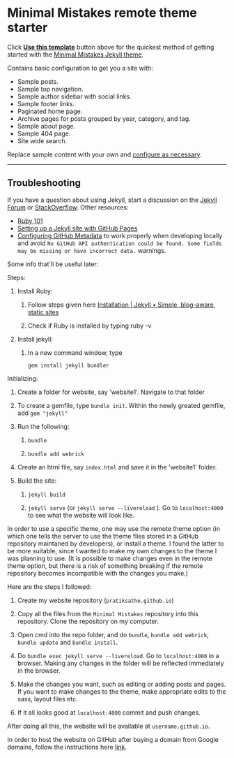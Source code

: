 # Minimal Mistakes remote theme starter

Click [**Use this template**](https://github.com/mmistakes/mm-github-pages-starter/generate) button above for the quickest method of getting started with the [Minimal Mistakes Jekyll theme](https://github.com/mmistakes/minimal-mistakes).

Contains basic configuration to get you a site with:

- Sample posts.
- Sample top navigation.
- Sample author sidebar with social links.
- Sample footer links.
- Paginated home page.
- Archive pages for posts grouped by year, category, and tag.
- Sample about page.
- Sample 404 page.
- Site wide search.

Replace sample content with your own and [configure as necessary](https://mmistakes.github.io/minimal-mistakes/docs/configuration/).

---

## Troubleshooting

If you have a question about using Jekyll, start a discussion on the [Jekyll Forum](https://talk.jekyllrb.com/) or [StackOverflow](https://stackoverflow.com/questions/tagged/jekyll). Other resources:

- [Ruby 101](https://jekyllrb.com/docs/ruby-101/)
- [Setting up a Jekyll site with GitHub Pages](https://jekyllrb.com/docs/github-pages/)
- [Configuring GitHub Metadata](https://github.com/jekyll/github-metadata/blob/master/docs/configuration.md#configuration) to work properly when developing locally and avoid `No GitHub API authentication could be found. Some fields may be missing or have incorrect data.` warnings.

Some info that'll be useful later:

Steps:

1. Install Ruby:
   
   1. Follow steps given here [Installation | Jekyll • Simple, blog-aware, static sites](https://jekyllrb.com/docs/installation/)
   
   2. Check if Ruby is installed by typing ruby -v

2. Install jekyll:
   
   1. In a new command window, type
      
      `gem install jekyll bundler`

Initializing:

1. Create a folder for website, say 'website1'. Navigate to that folder

2. To create a gemfile, type `bundle init`. Within the newly greated gemfile, add `gem "jekyll"`

3. Run the following:
   
   1. `bundle`
   
   2. `bundle add webrick`

4. Create an html file, say `index.html` and save it in the 'website1' folder.

5. Build the site:
   
   1. `jekyll build`
   
   2. `jekyll serve` (or `jekyll serve --livereload` ). Go to `localhost:4000` to see what the website will look like.

In order to use a specific theme, one may use the remote theme option (in which one tells the server to use the theme files stored in a GitHub repository maintaned by developers), or install a theme. I found the latter to be more suitable, since I wanted to make my own changes to the theme I was planning to use. (It is possible to make changes even in the remote theme option, but there is a risk of something breaking if the remote repository becomes incompatible with the changes you make.)

Here are the steps I followed:

1. Create my website repository (`pratiksathe.github.io`)

2. Copy all the files from the `Minimal Mistakes` repository into this repository. Clone the repository on my computer.

3. Open cmd into the repo folder, and do `bundle`, `bundle add webrick`, `bundle update` and `bundle install`.

4. Do `bundle exec jekyll serve --livereload`. Go to `localhost:4000` in a browser. Making any changes in the folder will be reflected immediately in the browser.

5. Make the changes you want, such as editing or adding posts and pages. If you want to make changes to the theme, make appropriate edits to the sass, layout files etc.

6. If it all looks good at `localhost:4000` commit and push changes.

After doing all this, the website will be available at `username.github.io`.

In order to host the website on GitHub after buying a domain from Google domains, follow the instructions here [link](https://dev.to/trentyang/how-to-setup-google-domain-for-github-pages-1p58).
